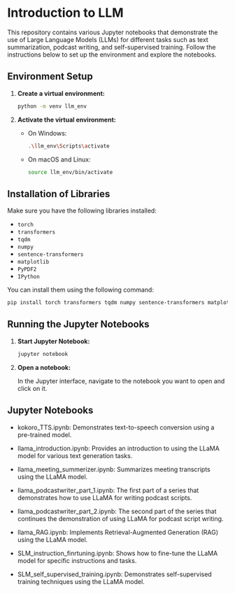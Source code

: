 # Introduction to LLM

This repository contains various Jupyter notebooks that demonstrate the use of Large Language Models (LLMs) for different tasks such as text summarization, podcast writing, and self-supervised training. Follow the instructions below to set up the environment and explore the notebooks.

## Environment Setup

1. **Create a virtual environment:**

    ```sh
    python -m venv llm_env
    ```

2. **Activate the virtual environment:**

    - On Windows:
        ```sh
        .\llm_env\Scripts\activate
        ```
    - On macOS and Linux:
        ```sh
        source llm_env/bin/activate
        ```

## Installation of Libraries

Make sure you have the following libraries installed:

- `torch`
- `transformers`
- `tqdm`
- `numpy`
- `sentence-transformers`
- `matplotlib`
- `PyPDF2`
- `IPython`

You can install them using the following command:

```sh
pip install torch transformers tqdm numpy sentence-transformers matplotlib PyPDF2 IPython
```

## Running the Jupyter Notebooks

1. **Start Jupyter Notebook:**

    ```sh
    jupyter notebook
    ```

2. **Open a notebook:**

    In the Jupyter interface, navigate to the notebook you want to open and click on it.

## Jupyter Notebooks

- kokoro_TTS.ipynb: Demonstrates text-to-speech conversion using a pre-trained model.

- llama_introduction.ipynb: Provides an introduction to using the LLaMA model for various text generation tasks.

- llama_meeting_summerizer.ipynb: Summarizes meeting transcripts using the LLaMA model.

- llama_podcastwriter_part_1.ipynb: The first part of a series that demonstrates how to use LLaMA for writing podcast scripts.

- llama_podcastwriter_part_2.ipynb: The second part of the series that continues the demonstration of using LLaMA for podcast script writing.

- llama_RAG.ipynb: Implements Retrieval-Augmented Generation (RAG) using the LLaMA model.

- SLM_instruction_finrtuning.ipynb: Shows how to fine-tune the LLaMA model for specific instructions and tasks.

- SLM_self_supervised_training.ipynb: Demonstrates self-supervised training techniques using the LLaMA model.
